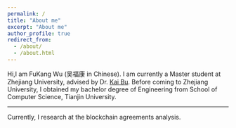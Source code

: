 ```yaml
---
permalink: /
title: "About me"
excerpt: "About me"
author_profile: true
redirect_from: 
  - /about/
  - /about.html
---
```


Hi,I am FuKang Wu (吴福康 in Chinese). I am currently a Master student at Zhejiang University, advised by Dr. [Kai Bu](http://list.zju.edu.cn/kaibu). Before coming to Zhejiang University, I obtained my bachelor degree of Engineering from School of Computer Science, Tianjin University.

---
Currently, I research at the blockchain agreements analysis.